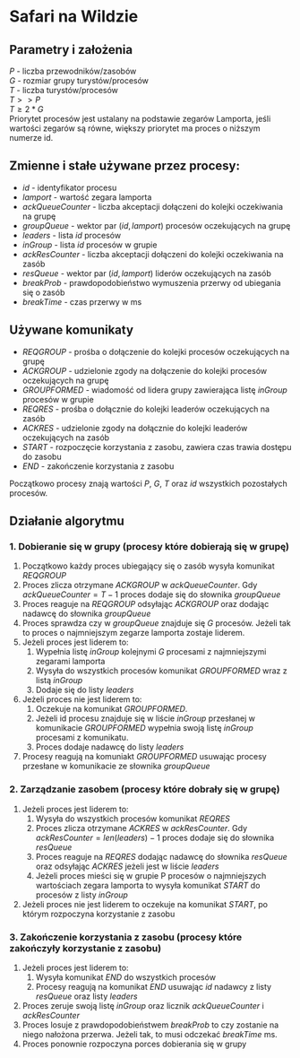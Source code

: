 # Safari na Wildzie
## Parametry i założenia
$P$ - liczba przewodników/zasobów\
$G$ - rozmiar grupy turystów/procesów\
$T$ - liczba turystów/procesów\
$T >> P$\
$T \geq  2*G$\
Priorytet procesów jest ustalany na podstawie zegarów Lamporta, jeśli wartości zegarów są równe, większy priorytet ma proces o niższym numerze id. 


## Zmienne i stałe używane przez procesy:
* $id$ - identyfikator procesu
* $lamport$ - wartość zegara lamporta
* $ackQueueCounter$ - liczba akceptacji dołączeni do kolejki oczekiwania na grupę
* $groupQueue$ - wektor par $(id, lamport)$ procesów oczekujących na grupę
* $leaders$ - lista $id$ procesów
* $inGroup$ - lista $id$ procesów w grupie
* $ackResCounter$ - liczba akceptacji dołączeni do kolejki oczekiwania na zasób
* $resQueue$ - wektor par $(id, lamport)$ liderów oczekujących na zasób
* $breakProb$ - prawdopodobieństwo wymuszenia przerwy od ubiegania się o zasób
* $breakTime$ - czas przerwy w ms


## Używane komunikaty
* $REQGROUP$ - prośba o dołączenie do kolejki procesów oczekujących na grupę
* $ACKGROUP$ - udzielonie zgody na dołączenie do kolejki procesów oczekujących na grupę
* $GROUPFORMED$ - wiadomość od lidera grupy zawierająca listę $inGroup$ procesów w grupie
* $REQRES$ - prośba o dołącznie do kolejki leaderów oczekujących na zasób
* $ACKRES$ - udzielonie zgody na dołącznie do kolejki leaderów oczekujących na zasób
* $START$ - rozpoczęcie korzystania z zasobu, zawiera czas trawia dostępu do zasobu
* $END$ - zakończenie korzystania z zasobu

Początkowo procesy znają wartości $P$, $G$, $T$ oraz $id$ wszystkich pozostałych procesów.


## Działanie algorytmu
### 1. Dobieranie się w grupy (procesy które dobierają się w grupę)
1. Początkowo każdy proces ubiegający się o zasób wysyła komunikat $REQGROUP$
2. Proces zlicza otrzymane $ACKGROUP$ w $ackQueueCounter$. Gdy $ackQueueCounter = T-1$ proces dodaje się do słownika $groupQueue$
2. Proces reaguje na $REQGROUP$ odsyłając $ACKGROUP$ oraz dodając nadawcę do słownika $groupQueue$
3. Proces sprawdza czy w $groupQueue$ znajduje się $G$ procesów. Jeżeli tak to proces o najmniejszym zegarze lamporta zostaje liderem. 
4. Jeżeli proces jest liderem to: 
    1. Wypełnia listę $inGroup$ kolejnymi $G$ procesami z najmniejszymi zegarami lamporta
    2. Wysyła do wszystkich procesów komunikat $GROUPFORMED$ wraz z listą $inGroup$
    3. Dodaje się do listy $leaders$
5. Jeżeli proces nie jest liderem to:
    1. Oczekuje na komunikat $GROUPFORMED$. 
    2. Jeżeli id procesu znajduje się w liście $inGroup$ przesłanej w komunikacie $GROUPFORMED$ wypełnia swoją listę $inGroup$ procesami z komunikatu.
    3. Proces dodaje nadawcę do listy $leaders$
6. Procesy reagują na komuniakt $GROUPFORMED$ usuwając procesy przesłane w komunikacie ze słownika $groupQueue$



### 2. Zarządzanie zasobem (procesy które dobrały się w grupę)
1. Jeżeli proces jest liderem to:
    1. Wysyła do wszystkich procesów komunikat $REQRES$
    2. Proces zlicza otrzymane $ACKRES$ w $ackResCounter$. Gdy $ackResCounter = len(leaders)-1$ proces dodaje się do słownika $resQueue$
    3. Proces reaguje na $REQRES$ dodając nadawcę do słownika $resQueue$ oraz odsyłając $ACKRES$ jeżeli jest w liście $leaders$ 
    4. Jeżeli proces mieści się w grupie P procesów o najmniejszych wartościach zegara lamporta to wysyła komunikat $START$ do procesów z listy $inGroup$
4. Jeżeli proces nie jest liderem to oczekuje na komunikat $START$, po którym rozpoczyna korzystanie z zasobu


### 3. Zakończenie korzystania z zasobu (procesy które zakończyły korzystanie z zasobu)
1. Jeżeli proces jest liderem to: 
    1. Wysyła komunikat $END$ do wszystkich procesów
    2. Procesy reagują na komunikat $END$ usuwając $id$ nadawcy z listy $resQueue$ oraz listy $leaders$
2. Proces zeruje swoją listę $inGroup$ oraz licznik $ackQueueCounter$ i $ackResCounter$
3. Proces losuje z prawdopodobieństwem $breakProb$ to czy zostanie na niego nałożona przerwa. Jeżeli tak, to musi odczekać $breakTime$ ms.
4. Proces ponownie rozpoczyna porces dobierania się w grupy
